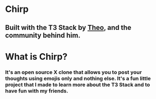 # Chirp

## Built with the T3 Stack by [Theo](https://twitter.com/t3dotgg), and the community behind him.

# What is Chirp?

### It's an open source X clone that allows you to post your thoughts using emojis only and nothing else. It's a fun little project that I made to learn more about the T3 Stack and to have fun with my friends.
